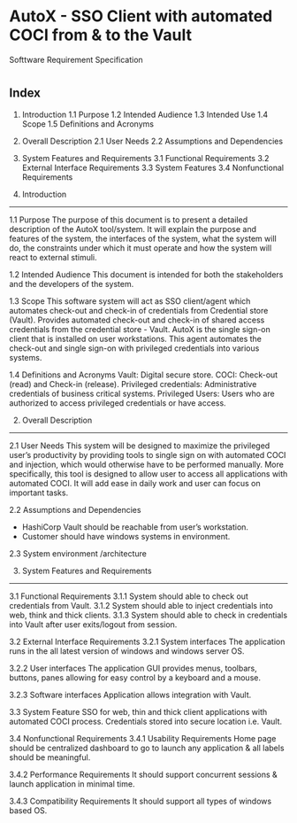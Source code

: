 # AutoX - SSO Client with automated COCI from & to the Vault



Softtware Requirement Specification

#
#
#



Index
-------------------------------------------------------------------------------------------------------------------------------
1. Introduction
           1.1 Purpose
           1.2 Intended Audience
           1.3 Intended Use
           1.4 Scope
           1.5 Definitions and Acronyms

2. Overall Description
           2.1 User Needs
           2.2 Assumptions and Dependencies

3. System Features and Requirements
            3.1 Functional Requirements
            3.2 External Interface Requirements
            3.3 System Features
            3.4 Nonfunctional Requirements









1. Introduction
-----------------------------------------------------------------------------------------------
1.1 Purpose
The purpose of this document is to present a detailed description of the AutoX tool/system. It will explain the purpose and features of the system, the interfaces of the system, what the system will do, the constraints under which it must operate and how the system will react to external stimuli.

1.2 Intended Audience
This document is intended for both the stakeholders and the developers of the system.

1.3 Scope
This software system will act as SSO client/agent which automates check-out and check-in of credentials from Credential store (Vault). 
Provides automated check-out and check-in of shared access credentials from the credential store - Vault.
AutoX is the single sign-on client that is installed on user workstations. This agent automates the check-out and single sign-on with privileged credentials into various systems.

1.4 Definitions and Acronyms
Vault: Digital secure store.
COCI: Check-out (read) and Check-in (release).
Privileged credentials: Administrative credentials of business critical systems.
Privileged Users: Users who are authorized to access privileged credentials or have access.




2. Overall Description
-----------------------------------------------------------------------------------------------
2.1 User Needs
This system will be designed to maximize the privileged user’s productivity by providing tools to single sign on with automated COCI and injection, which would otherwise have to be performed manually.
More specifically, this tool is designed to allow user to access all applications with automated COCI. It will add ease in daily work and user can focus on important tasks.

2.2 Assumptions and Dependencies
- HashiCorp Vault should be reachable from user’s workstation.
- Customer should have windows systems in environment.

2.3 System environment /architecture 
 





3. System Features and Requirements
-----------------------------------------------------------------------------------------------
3.1 Functional Requirements
3.1.1 System should able to check out credentials from Vault.
3.1.2 System should able to inject credentials into web, think and thick clients.
3.1.3 System should able to check in credentials into Vault after user exits/logout from session.

3.2 External Interface Requirements
3.2.1 System interfaces
The application runs in the all latest version of windows and windows server OS.

3.2.2 User interfaces
The application GUI provides menus, toolbars, buttons, panes allowing for easy control by a keyboard and a mouse.

3.2.3 Software interfaces
Application allows integration with Vault.

3.3 System Feature
SSO for web, thin and thick client applications with automated COCI process.
Credentials stored into secure location i.e. Vault.

3.4 Nonfunctional Requirements
3.4.1 Usability Requirements
Home page should be centralized dashboard to go to launch any application & all labels should be meaningful.

3.4.2 Performance Requirements
It should support concurrent sessions & launch application in minimal time.
	
3.4.3 Compatibility Requirements
It should support all types of windows based OS.
